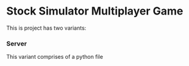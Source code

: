 # Stock Simulator Multiplayer Game

This is project has two variants:

### Server
This variant comprises of a python file